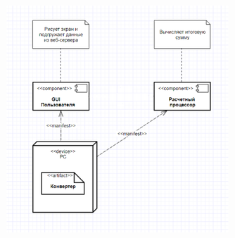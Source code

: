 ![](https://github.com/IlyaDanilovich/Currency-Converter/blob/master/Diagrams/Deployment/Deployment.PNG)

